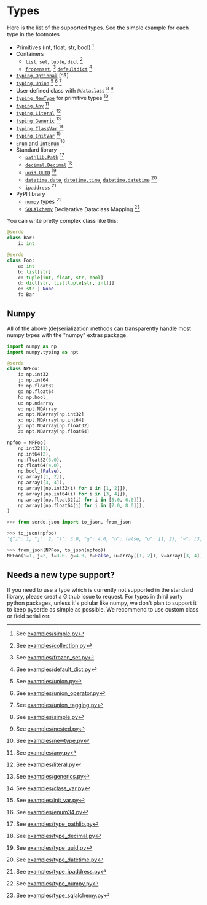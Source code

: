 # Types

Here is the list of the supported types. See the simple example for each type in the footnotes

* Primitives (int, float, str, bool) [^1]
* Containers
    * `list`, `set`, `tuple`, `dict` [^2]
    * [`frozenset`](https://docs.python.org/3/library/stdtypes.html#frozenset), [^3] [`defaultdict`](https://docs.python.org/3/library/collections.html#collections.defaultdict) [^4]
* [`typing.Optional`](https://docs.python.org/3/library/typing.html#typing.Optional) [^5]
* [`typing.Union`](https://docs.python.org/3/library/typing.html#typing.Union) [^6] [^7] [^8]
* User defined class with [`@dataclass`](https://docs.python.org/3/library/dataclasses.html) [^9] [^10]
* [`typing.NewType`](https://docs.python.org/3/library/typing.html#newtype) for primitive types [^11]
* [`typing.Any`](https://docs.python.org/3/library/typing.html#the-any-type) [^12]
* [`typing.Literal`](https://docs.python.org/3/library/typing.html#typing.Literal) [^13]
* [`typing.Generic`](https://docs.python.org/3/library/typing.html#user-defined-generic-types) [^14]
* [`typing.ClassVar`](https://docs.python.org/3/library/typing.html#typing.ClassVar) [^15]
* [`typing.InitVar`](https://docs.python.org/3/library/dataclasses.html#init-only-variables) [^16]
* [`Enum`](https://docs.python.org/3/library/enum.html#enum.Enum) and [`IntEnum`](https://docs.python.org/3/library/enum.html#enum.IntEnum) [^17]
* Standard library
    * [`pathlib.Path`](https://docs.python.org/3/library/pathlib.html) [^18]
    * [`decimal.Decimal`](https://docs.python.org/3/library/decimal.html) [^19]
    * [`uuid.UUID`](https://docs.python.org/3/library/uuid.html) [^20]
    * [`datetime.date`](https://docs.python.org/3/library/datetime.html#date-objects), [`datetime.time`](https://docs.python.org/3/library/datetime.html#time-objects), [`datetime.datetime`](https://docs.python.org/3/library/datetime.html#datetime-objects) [^21]
    * [`ipaddress`](https://docs.python.org/3/library/ipaddress.html) [^22]
* PyPI library
    * [`numpy`](https://github.com/numpy/numpy) types [^23]
    * [`SQLAlchemy`](https://github.com/sqlalchemy/sqlalchemy) Declarative Dataclass Mapping [^24]

You can write pretty complex class like this:
```python
@serde
class bar:
    i: int

@serde
class Foo:
    a: int
    b: list[str]
    c: tuple[int, float, str, bool]
    d: dict[str, list[tuple[str, int]]]
    e: str | None
    f: Bar
```

## Numpy

All of the above (de)serialization methods can transparently handle most numpy types with the "numpy" extras package.

```python
import numpy as np
import numpy.typing as npt

@serde
class NPFoo:
    i: np.int32
    j: np.int64
    f: np.float32
    g: np.float64
    h: np.bool_
    u: np.ndarray
    v: npt.NDArray
    w: npt.NDArray[np.int32]
    x: npt.NDArray[np.int64]
    y: npt.NDArray[np.float32]
    z: npt.NDArray[np.float64]

npfoo = NPFoo(
    np.int32(1),
    np.int64(2),
    np.float32(3.0),
    np.float64(4.0),
    np.bool_(False),
    np.array([1, 2]),
    np.array([3, 4]),
    np.array([np.int32(i) for i in [1, 2]]),
    np.array([np.int64(i) for i in [3, 4]]),
    np.array([np.float32(i) for i in [5.0, 6.0]]),
    np.array([np.float64(i) for i in [7.0, 8.0]]),
)
```

```python
>>> from serde.json import to_json, from_json

>>> to_json(npfoo)
'{"i": 1, "j": 2, "f": 3.0, "g": 4.0, "h": false, "u": [1, 2], "v": [3, 4], "w": [1, 2], "x": [3, 4], "y": [5.0, 6.0], "z": [7.0, 8.0]}'

>>> from_json(NPFoo, to_json(npfoo))
NPFoo(i=1, j=2, f=3.0, g=4.0, h=False, u=array([1, 2]), v=array([3, 4]), w=array([1, 2], dtype=int32), x=array([3, 4]), y=array([5., 6.], dtype=float32), z=array([7., 8.]))
```

## Needs a new type support?

If you need to use a type which is currently not supported in the standard library, please creat a Github issue to request. For types in third party python packages, unless it's polular like numpy, we don't plan to support it to keep pyserde as simple as possible. We recommend to use custom class or field serializer.

[^1]: See [examples/simple.py](https://github.com/yukinarit/pyserde/blob/main/examples/simple.py)

[^2]: See [examples/collection.py](https://github.com/yukinarit/pyserde/blob/main/examples/collection.py)

[^3]: See [examples/frozen_set.py](https://github.com/yukinarit/pyserde/blob/main/examples/frozen_set.py)

[^4]: See [examples/default_dict.py](https://github.com/yukinarit/pyserde/blob/main/examples/default_dict.py)

[^6]: See [examples/union.py](https://github.com/yukinarit/pyserde/blob/main/examples/union.py)

[^7]: See [examples/union_operator.py](https://github.com/yukinarit/pyserde/blob/main/examples/union_operator.py)

[^8]: See [examples/union_tagging.py](https://github.com/yukinarit/pyserde/blob/main/examples/union_tagging.py)

[^9]: See [examples/simple.py](https://github.com/yukinarit/pyserde/blob/main/examples/simple.py)

[^10]: See [examples/nested.py](https://github.com/yukinarit/pyserde/blob/main/examples/nested.py)

[^11]: See [examples/newtype.py](https://github.com/yukinarit/pyserde/blob/main/examples/newtype.py)

[^12]: See [examples/any.py](https://github.com/yukinarit/pyserde/blob/main/examples/any.py)

[^13]: See [examples/literal.py](https://github.com/yukinarit/pyserde/blob/main/examples/literal.py)

[^14]: See [examples/generics.py](https://github.com/yukinarit/pyserde/blob/main/examples/generics.py)

[^15]: See [examples/class_var.py](https://github.com/yukinarit/pyserde/blob/main/examples/class_var.py)

[^16]: See [examples/init_var.py](https://github.com/yukinarit/pyserde/blob/main/examples/init_var.py)

[^17]: See [examples/enum34.py](https://github.com/yukinarit/pyserde/blob/main/examples/enum34.py)

[^18]: See [examples/type_pathlib.py](https://github.com/yukinarit/pyserde/blob/main/examples/type_pathlib.py)

[^19]: See [examples/type_decimal.py](https://github.com/yukinarit/pyserde/blob/main/examples/type_decimal.py)

[^20]: See [examples/type_uuid.py](https://github.com/yukinarit/pyserde/blob/main/examples/type_uuid.py)

[^21]: See [examples/type_datetime.py](https://github.com/yukinarit/pyserde/blob/main/examples/type_datetime.py)

[^22]: See [examples/type_ipaddress.py](https://github.com/yukinarit/pyserde/blob/main/examples/type_ipaddress.py)

[^23]: See [examples/type_numpy.py](https://github.com/yukinarit/pyserde/blob/main/examples/type_numpy.py)

[^24]: See [examples/type_sqlalchemy.py](https://github.com/yukinarit/pyserde/blob/main/examples/type_sqlalchemy.py)
